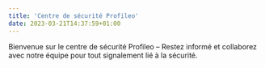 ```yaml
---
title: 'Centre de sécurité Profileo'
date: 2023-03-21T14:37:59+01:00
---
```


Bienvenue sur le centre de sécurité Profileo – Restez informé et collaborez avec notre équipe pour tout signalement lié à la sécurité.
